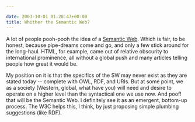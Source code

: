 ```yaml
---

date: 2003-10-01 01:28:47+00:00
title: Whither the Semantic Web?
---
```


A lot of people pooh-pooh the idea of a [Semantic Web](http://www.w3.org/2001/sw/).  Which is fair, to be honest, because pipe-dreams come and go, and only a few stick  around for the long-haul.  HTML, for example, came out of relative obscurity to international prominence, all without a global push and many articles telling people how great it would be.  
  
My position on it is that the specifics of the SW may never exist as they are stated today -- complete with OWL, RDF, and URIs.  But at some point, we as a society (Western, global, what have you) will need and desire to operate on a higher level than the syntactical one we use now.  And poof!  that will be the Semantic Web.  I definitely see it as an emergent, bottom-up process.  The W3C helps this, I think, by just proposing simple plumbing suggestions (like RDF).
